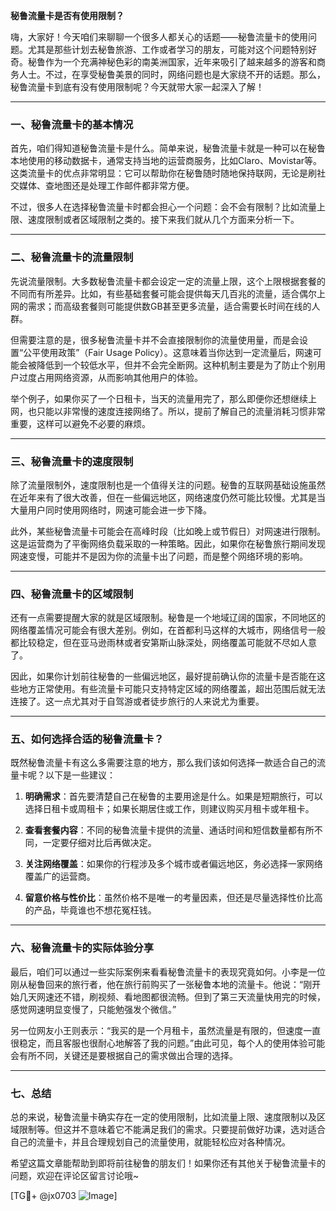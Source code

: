 **秘鲁流量卡是否有使用限制？**

嗨，大家好！今天咱们来聊聊一个很多人都关心的话题——秘鲁流量卡的使用问题。尤其是那些计划去秘鲁旅游、工作或者学习的朋友，可能对这个问题特别好奇。秘鲁作为一个充满神秘色彩的南美洲国家，近年来吸引了越来越多的游客和商务人士。不过，在享受秘鲁美景的同时，网络问题也是大家绕不开的话题。那么，秘鲁流量卡到底有没有使用限制呢？今天就带大家一起深入了解！

---

### 一、秘鲁流量卡的基本情况

首先，咱们得知道秘鲁流量卡是什么。简单来说，秘鲁流量卡就是一种可以在秘鲁本地使用的移动数据卡，通常支持当地的运营商服务，比如Claro、Movistar等。这类流量卡的优点非常明显：它可以帮助你在秘鲁随时随地保持联网，无论是刷社交媒体、查地图还是处理工作邮件都非常方便。

不过，很多人在选择秘鲁流量卡时都会担心一个问题：会不会有限制？比如流量上限、速度限制或者区域限制之类的。接下来我们就从几个方面来分析一下。

---

### 二、秘鲁流量卡的流量限制

先说流量限制。大多数秘鲁流量卡都会设定一定的流量上限，这个上限根据套餐的不同而有所差异。比如，有些基础套餐可能会提供每天几百兆的流量，适合偶尔上网的需求；而高级套餐则可能提供数GB甚至更多流量，适合需要长时间在线的人群。

但需要注意的是，很多秘鲁流量卡并不会直接限制你的流量使用量，而是会设置“公平使用政策”（Fair Usage Policy）。这意味着当你达到一定流量后，网速可能会被降低到一个较低水平，但并不会完全断网。这种机制主要是为了防止个别用户过度占用网络资源，从而影响其他用户的体验。

举个例子，如果你买了一个日租卡，当天的流量用完了，那么即便你还想继续上网，也只能以非常慢的速度连接网络了。所以，提前了解自己的流量消耗习惯非常重要，这样可以避免不必要的麻烦。

---

### 三、秘鲁流量卡的速度限制

除了流量限制外，速度限制也是一个值得关注的问题。秘鲁的互联网基础设施虽然在近年来有了很大改善，但在一些偏远地区，网络速度仍然可能比较慢。尤其是当大量用户同时使用网络时，网速可能会进一步下降。

此外，某些秘鲁流量卡可能会在高峰时段（比如晚上或节假日）对网速进行限制。这是运营商为了平衡网络负载采取的一种策略。因此，如果你在秘鲁旅行期间发现网速变慢，可能并不是因为你的流量卡出了问题，而是整个网络环境的影响。

---

### 四、秘鲁流量卡的区域限制

还有一点需要提醒大家的就是区域限制。秘鲁是一个地域辽阔的国家，不同地区的网络覆盖情况可能会有很大差别。例如，在首都利马这样的大城市，网络信号一般都比较稳定，但在亚马逊雨林或者安第斯山脉深处，网络覆盖可能就不尽如人意了。

因此，如果你计划前往秘鲁的一些偏远地区，最好提前确认你的流量卡是否能在这些地方正常使用。有些流量卡可能只支持特定区域的网络覆盖，超出范围后就无法连接了。这一点尤其对于自驾游或者徒步旅行的人来说尤为重要。

---

### 五、如何选择合适的秘鲁流量卡？

既然秘鲁流量卡有这么多需要注意的地方，那么我们该如何选择一款适合自己的流量卡呢？以下是一些建议：

1. **明确需求**：首先要清楚自己在秘鲁的主要用途是什么。如果是短期旅行，可以选择日租卡或周租卡；如果长期居住或工作，则建议购买月租卡或年租卡。
   
2. **查看套餐内容**：不同的秘鲁流量卡提供的流量、通话时间和短信数量都有所不同，一定要仔细对比后再做决定。

3. **关注网络覆盖**：如果你的行程涉及多个城市或者偏远地区，务必选择一家网络覆盖广的运营商。

4. **留意价格与性价比**：虽然价格不是唯一的考量因素，但还是尽量选择性价比高的产品，毕竟谁也不想花冤枉钱。

---

### 六、秘鲁流量卡的实际体验分享

最后，咱们可以通过一些实际案例来看看秘鲁流量卡的表现究竟如何。小李是一位刚从秘鲁回来的旅行者，他在旅行前购买了一张秘鲁本地的流量卡。他说：“刚开始几天网速还不错，刷视频、看地图都很流畅。但到了第三天流量快用完的时候，感觉网速明显变慢了，只能勉强发个微信。”

另一位网友小王则表示：“我买的是一个月租卡，虽然流量是有限的，但速度一直很稳定，而且客服也很耐心地解答了我的问题。”由此可见，每个人的使用体验可能会有所不同，关键还是要根据自己的需求做出合理的选择。

---

### 七、总结

总的来说，秘鲁流量卡确实存在一定的使用限制，比如流量上限、速度限制以及区域限制等。但这并不意味着它不能满足我们的需求。只要提前做好功课，选对适合自己的流量卡，并且合理规划自己的流量使用，就能轻松应对各种情况。

希望这篇文章能帮助到即将前往秘鲁的朋友们！如果你还有其他关于秘鲁流量卡的问题，欢迎在评论区留言讨论哦~

[TG💪+ @jx0703 ![Image](https://github.com/user-attachments/assets/dbca1d08-cadb-493c-b0ec-ad6f7a83f270)]